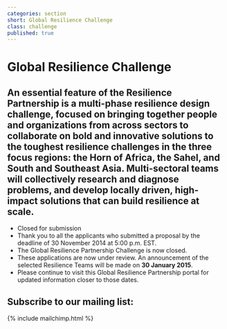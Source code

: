 ```yaml
---
categories: section
short: Global Resilience Challenge
class: challenge
published: true
---
```


# Global Resilience Challenge

## An essential feature of the Resilience Partnership is a multi-phase resilience design challenge, focused on bringing together people and organizations from across sectors to collaborate on bold and innovative solutions to the toughest resilience challenges in the three focus regions: the Horn of Africa, the Sahel, and South and Southeast Asia. Multi-sectoral teams will collectively research and diagnose problems, and develop locally driven, high-impact solutions that can build resilience at scale.

<ul>
	<li>Closed for submission</li>
	<li>Thank you to all the applicants who submitted a proposal by the deadline of 30 November 2014 at 5:00 p.m. EST.</li>
	<li>The Global Resilience Partnership Challenge is now closed.</li>
	<li>These applications are now under review. An announcement of the selected Resilience Teams will be made on <strong>30 January 2015</strong>.</li>
	<li>Please continue to visit this Global Resilience Partnership portal for updated information closer to those dates.</li>
	<!-- <li>
		<div class='row applies'>
			<a href='{{site.baseurl}}/challenge' class='apply button medium-centered medium-12 columns'>
				Proceed to guidelines and application
			</a>
		</div>
	</li> -->
</ul>

## Subscribe to our mailing list:
{% include mailchimp.html %}
